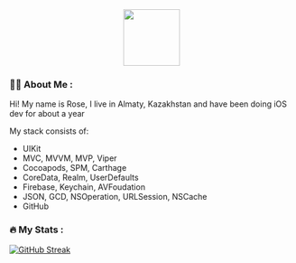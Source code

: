 <div id="header" align="center">
  <img src="https://i.gifer.com/2GU.gif" width="100"/>
</div>

### :woman_technologist: About Me :
Hi! My name is Rose, I live in Almaty, Kazakhstan and have been doing iOS dev for about a year

My stack consists of:
* UIKit
* MVC, MVVM, MVP, Viper
* Cocoapods, SPM, Carthage
* CoreData, Realm, UserDefaults
* Firebase, Keychain, AVFoudation
* JSON, GCD, NSOperation, URLSession, NSCache
* GitHub

### :fire: My Stats : 
[![GitHub Streak](http://github-readme-streak-stats.herokuapp.com?user=HelloRose2211&mode=weekly)](https://git.io/streak-stats)
